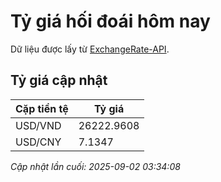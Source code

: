 # Tỷ giá hối đoái hôm nay

Dữ liệu được lấy từ [ExchangeRate-API](https://www.exchangerate-api.com/).

## Tỷ giá cập nhật

| Cặp tiền tệ | Tỷ giá |
|---|---|
| USD/VND | 26222.9608 |
| USD/CNY | 7.1347 |

*Cập nhật lần cuối: 2025-09-02 03:34:08*

